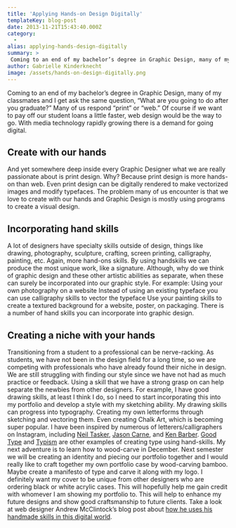 ```yaml
---
title: 'Applying Hands-on Design Digitally'
templateKey: blog-post
date: 2013-11-21T15:43:40.000Z
category: 
  -
alias: applying-hands-design-digitally
summary: > 
 Coming to an end of my bachelor’s degree in Graphic Design, many of my classmates and I get ask the same question, "What are you going to do after you graduate?" Many of us respond “print” or “web.” Of course if we want to pay off our student loans a little faster, web design would be the way to go. With media technology rapidly growing there is a demand for going digital.
author: Gabrielle Kinderknecht
image: /assets/hands-on-design-digitally.png
---
```


Coming to an end of my bachelor’s degree in Graphic Design, many of my classmates and I get ask the same question, “What are you going to do after you graduate?” Many of us respond “print” or “web.” Of course if we want to pay off our student loans a little faster, web design would be the way to go. With media technology rapidly growing there is a demand for going digital.

Create with our hands
---------------------

And yet somewhere deep inside every Graphic Designer what we are really passionate about is print design. Why? Because print design is more hands-on than web. Even print design can be digitally rendered to make vectorized images and modify typefaces. The problem many of us encounter is that we love to create with our hands and Graphic Design is mostly using programs to create a visual design.

Incorporating hand skills
-------------------------

A lot of designers have specialty skills outside of design, things like drawing, photography, sculpture, crafting, screen printing, calligraphy, painting, etc. Again, more hand-ons skills. By using handskills we can produce the most unique work, like a signature. Although, why do we think of graphic design and these other artistic abilities as separate, when these can surely be incorporated into our graphic style. For example: Using your own photography on a website Instead of using an existing typeface you can use calligraphy skills to vector the typeface Use your painting skills to create a textured background for a website, poster, on packaging. There is a number of hand skills you can incorporate into graphic design.

Creating a niche with your hands
--------------------------------

Transitioning from a student to a professional can be nerve-racking. As students, we have not been in the design field for a long time, so we are competing with professionals who have already found their niche in design. We are still struggling with finding our style since we have not had as much practice or feedback. Using a skill that we have a strong grasp on can help separate the newbies from other designers. For example, I have good drawing skills, at least I think I do, so I need to start incorporating this into my portfolio and develop a style with my sketching ability. My drawing skills can progress into typography. Creating my own letterforms through sketching and vectoring them. Even creating Chalk Art, which is becoming super popular. I have been inspired by numerous of letterers/calligraphers on Instagram, including [Neil Tasker](https://instagram.com/neiltasker/), [Jason Carne](https://instagram.com/jasoncarne/), and [Ken Barber](https://instagram.com/typelettering/). [Good Type](https://instagram.com/goodtype/) and [Typism](https://instagram.com/typism/) are other examples of creating type using hand-skills. My next adventure is to learn how to wood-carve in December. Next semester we will be creating an identity and piecing our portfolio together and I would really like to craft together my own portfolio case by wood-carving bamboo. Maybe create a manifesto of type and carve it along with my logo. I definitely want my cover to be unique from other designers who are ordering black or white acrylic cases. This will hopefully help me gain credit with whomever I am showing my portfolio to. This will help to enhance my future designs and show good craftsmanship to future clients. Take a look at web designer Andrew McClintock’s blog post about [how he uses his handmade skills in this digital world](/blog/08/02/2011/handmade-digital-world).